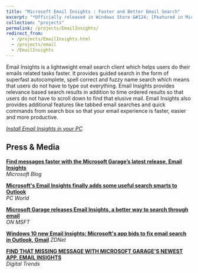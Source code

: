 ```yaml
---
title: "Microsoft Email Insights : Faster and Better Email Search"
excerpt: "*Officially released in Windows Store &#124; [Featured in Microsoft Blog](https://goo.gl/kt17Zm)*"
collection: "projects"
permalink: /projects/EmailInsights/
redirect_from:
  - /projects/EmailInsights.html
  - /projects/email
  - /EmailInsights
---
```


Email Insights is a lightweight email search client which helps users do their emails related tasks faster. It provides guided search in the form of superfast autocomplete, spell correct and fuzzy name search which means that users do not have to type out everything. Email Insights provides relevance based search results in addition to time ordered results so that users do not have to scroll down to find that elusive mail. Email Insights also provides additional features like tabbed email searches and quick commands from search box so that your email experience is faster, easier and more productive.

[*Install Email Insights in your PC*](https://www.microsoft.com/store/apps/9nr1zgswxpb7?cid=garage_store_link)  

Press & Media
----
[**Find messages faster with the Microsoft Garage’s latest release, Email Insights**](https://goo.gl/kt17Zm)  
*Microsoft Blog*

[**Microsoft's Email Insights finally adds some useful search smarts to Outlook**](https://goo.gl/eEvjDM)  
*PC World*

[**Microsoft Garage releases Email Insights, a better way to search through email**](https://goo.gl/LPz8ys)  
*ON MSFT*

[**Windows 10 new Email Insights: Microsoft's app bids to fix email search in Outlook, Gmail**](https://goo.gl/eXDWGX)
*ZDNet*

[**FIND THAT MISSING MESSAGE WITH MICROSOFT GARAGE'S NEWEST APP, EMAIL INSIGHTS**](https://goo.gl/BLqt9L)  
*Digital Trends*

